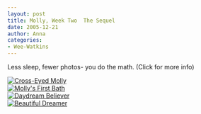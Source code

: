 ```yaml
---
layout: post
title: Molly, Week Two  The Sequel
date: 2005-12-21
author: Anna
categories:
- Wee-Watkins
---
```


Less sleep, fewer photos- you do the math. (Click for more info)

<div class="figure"><a href="http://www.flickr.com/photo.gne?id=76116672"><img class="photo" src="http://static.flickr.com/38/76116672_779310dc84.jpg" alt="Cross-Eyed Molly" border="0"></a></div>

<div class="figure"><a href="http://www.flickr.com/photo.gne?id=76118275"><img class="photo" src="http://static.flickr.com/41/76118275_ba6e21a417.jpg" alt="Molly's First Bath" border="0"></a></div>

<div class="figure"><a href="http://www.flickr.com/photo.gne?id=76117755"><img class="photo" src="http://static.flickr.com/41/76117755_83745d8f81.jpg" alt="Daydream Believer" border="0"></a></div>

<div class="figure"><a href="http://www.flickr.com/photo.gne?id=76117251"><img class="photo" src="http://static.flickr.com/6/76117251_cb0c14d8f5.jpg" alt="Beautiful Dreamer" border="0"></a></div>